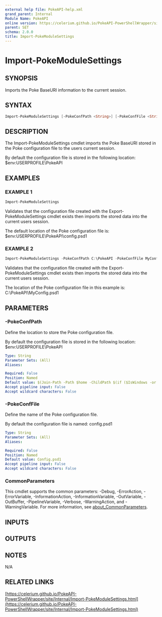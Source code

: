 ```yaml
---
external help file: PokeAPI-help.xml
grand_parent: Internal
Module Name: PokeAPI
online version: https://celerium.github.io/PokeAPI-PowerShellWrapper/site/Internal/Import-PokeModuleSettings.html
parent: SET
schema: 2.0.0
title: Import-PokeModuleSettings
---
```


# Import-PokeModuleSettings

## SYNOPSIS
Imports the Poke BaseURI information to the current session.

## SYNTAX

```powershell
Import-PokeModuleSettings [-PokeConfPath <String>] [-PokeConfFile <String>] [<CommonParameters>]
```

## DESCRIPTION
The Import-PokeModuleSettings cmdlet imports the Poke BaseURI stored in the
Poke configuration file to the users current session.

By default the configuration file is stored in the following location:
    $env:USERPROFILE\PokeAPI

## EXAMPLES

### EXAMPLE 1
```powershell
Import-PokeModuleSettings
```

Validates that the configuration file created with the Export-PokeModuleSettings cmdlet exists
then imports the stored data into the current users session.

The default location of the Poke configuration file is:
    $env:USERPROFILE\PokeAPI\config.psd1

### EXAMPLE 2
```powershell
Import-PokeModuleSettings -PokeConfPath C:\PokeAPI -PokeConfFile MyConfig.psd1
```

Validates that the configuration file created with the Export-PokeModuleSettings cmdlet exists
then imports the stored data into the current users session.

The location of the Poke configuration file in this example is:
    C:\PokeAPI\MyConfig.psd1

## PARAMETERS

### -PokeConfPath
Define the location to store the Poke configuration file.

By default the configuration file is stored in the following location:
    $env:USERPROFILE\PokeAPI

```yaml
Type: String
Parameter Sets: (All)
Aliases:

Required: False
Position: Named
Default value: $(Join-Path -Path $home -ChildPath $(if ($IsWindows -or $PSEdition -eq 'Desktop'){"PokeAPI"}else{".PokeAPI"}) )
Accept pipeline input: False
Accept wildcard characters: False
```

### -PokeConfFile
Define the name of the Poke configuration file.

By default the configuration file is named:
    config.psd1

```yaml
Type: String
Parameter Sets: (All)
Aliases:

Required: False
Position: Named
Default value: Config.psd1
Accept pipeline input: False
Accept wildcard characters: False
```

### CommonParameters
This cmdlet supports the common parameters: -Debug, -ErrorAction, -ErrorVariable, -InformationAction, -InformationVariable, -OutVariable, -OutBuffer, -PipelineVariable, -Verbose, -WarningAction, and -WarningVariable. For more information, see [about_CommonParameters](http://go.microsoft.com/fwlink/?LinkID=113216).

## INPUTS

## OUTPUTS

## NOTES
N/A

## RELATED LINKS

[https://celerium.github.io/PokeAPI-PowerShellWrapper/site/Internal/Import-PokeModuleSettings.html](https://celerium.github.io/PokeAPI-PowerShellWrapper/site/Internal/Import-PokeModuleSettings.html)

